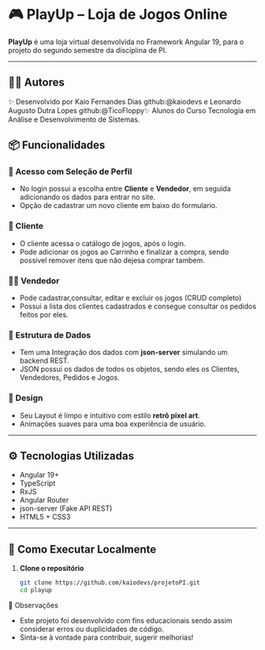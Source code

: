 # 🎮 PlayUp – Loja de Jogos Online

**PlayUp** é uma loja virtual desenvolvida no Framework Angular 19, para o projeto do segundo semestre da disciplina de PI.

---

## 🧑‍💻 Autores

✨ Desenvolvido por Kaio Fernandes Dias github:@kaiodevs e Leonardo Augusto Dutra Lopes github:@TicoFloppy✨
Alunos do Curso Tecnologia em Análise e Desenvolvimento de Sistemas.


## 📦 Funcionalidades

### 👥 Acesso com Seleção de Perfil
- No login possui a escolha entre **Cliente** e **Vendedor**, em seguida adicionando os dados para entrar no site.
- Opção de cadastrar um novo cliente em baixo do formulario.

### 🛒 Cliente
- O cliente acessa o catálogo de jogos, após o login.
- Pode adicionar os jogos ao Carrinho e finalizar a compra, sendo possivel remover itens que não dejesa comprar tambem.

### 🧑‍💼 Vendedor
- Pode cadastrar,consultar, editar e excluir os jogos (CRUD completo)
- Possui a lista dos clientes cadastrados e consegue consultar os pedidos feitos por eles.

### 📁 Estrutura de Dados
- Tem uma Integração dos dados com **json-server** simulando um backend REST.
- JSON possui os dados de todos os objetos, sendo eles os Clientes, Vendedores, Pedidos e Jogos.

### 🎨 Design
- Seu Layout é limpo e intuitivo com estilo **retrô pixel art**.
- Animações suaves para uma boa experiência de usuário.

---

## ⚙️ Tecnologias Utilizadas

- Angular 19+
- TypeScript
- RxJS
- Angular Router
- json-server (Fake API REST)
- HTML5 + CSS3

---

## 🚀 Como Executar Localmente

1. **Clone o repositório**
   ```bash
   git clone https://github.com/kaiodevs/projetoPI.git
   cd playup

📌 Observações
- Este projeto foi desenvolvido com fins educacionais sendo assim considerar erros ou duplicidades de código.
- Sinta-se à vontade para contribuir, sugerir melhorias!
